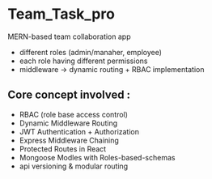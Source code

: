 # Team_Task_pro
MERN-based team collaboration app


- different roles (admin/manaher, employee)
- each role having different permissions
- middleware -> dynamic routing + RBAC implementation



## Core concept involved :

- RBAC (role base access control)
- Dynamic Middleware Routing 
- JWT Authentication + Authorization
- Express Middleware Chaining
- Protected Routes in React 
- Mongoose Modles with Roles-based-schemas
- api versioning & modular routing 